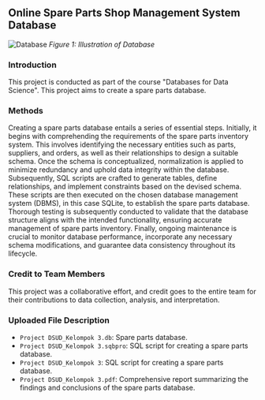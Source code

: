 ## Online Spare Parts Shop Management System Database

![Database](https://cdn.dribbble.com/users/1962791/screenshots/5534733/database-4.jpg)
*Figure 1: Illustration of Database*

### Introduction
This project is conducted as part of the course "Databases for Data Science". This project aims to create a spare parts database.

### Methods
Creating a spare parts database entails a series of essential steps. Initially, it begins with comprehending the requirements of the spare parts inventory system. This involves identifying the necessary entities such as parts, suppliers, and orders, as well as their relationships to design a suitable schema. Once the schema is conceptualized, normalization is applied to minimize redundancy and uphold data integrity within the database. Subsequently, SQL scripts are crafted to generate tables, define relationships, and implement constraints based on the devised schema. These scripts are then executed on the chosen database management system (DBMS), in this case SQLite, to establish the spare parts database. Thorough testing is subsequently conducted to validate that the database structure aligns with the intended functionality, ensuring accurate management of spare parts inventory. Finally, ongoing maintenance is crucial to monitor database performance, incorporate any necessary schema modifications, and guarantee data consistency throughout its lifecycle.

### Credit to Team Members
This project was a collaborative effort, and credit goes to the entire team for their contributions to data collection, analysis, and interpretation.

### Uploaded File Description
- `Project DSUD_Kelompok 3.db`: Spare parts database.
- `Project DSUD_Kelompok 3.sqbpro`: SQL script for creating a spare parts database.
- `Project DSUD_Kelompok 3`: SQL script for creating a spare parts database.
- `Project DSUD_Kelompok 3.pdf`: Comprehensive report summarizing the findings and conclusions of the spare parts database.
